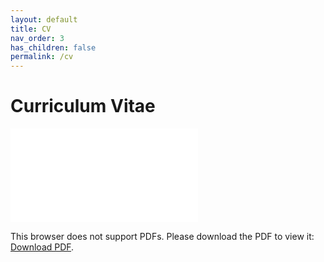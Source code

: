 ```yaml
---
layout: default
title: CV
nav_order: 3
has_children: false
permalink: /cv
---
```


# Curriculum Vitae

<object data="/assets/CV_Spring_Quarter_2020.pdf" type="application/pdf" width=100% height="700px">
    <embed src="/assets/CV_Spring_Quarter_2020.pdf">
        <p>This browser does not support PDFs. Please download the PDF to view it: <a href="/assets/CV_Spring_Quarter_2020.pdf">Download PDF</a>.</p>
    </embed>
</object>
